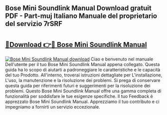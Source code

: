 ## Bose Mini Soundlink Manual Download gratuit PDF - Part-muj Italiano Manuale del proprietario del servizio 7rSRF

# <h2><a href="http://dfe8yk.blite.top/?on=Bose+Mini+Soundlink+Manual">🔗Download 👉🔴 Bose Mini Soundlink Manual</a></h2>

[![Bose Mini Soundlink Manual download](https://i.imgur.com/lujVjoI.png)](http://dfe8yk.blite.top/?on=Bose+Mini+Soundlink+Manual)
Ciao e benvenuto nel manuale Dell'utente per il tuo Bose Mini Soundlink Manual appena collegato. Questa guida ha lo scopo di aiutarti a padroneggiare le caratteristiche e le capacità del tuo Prodotto. All'interno, troverai istruzioni dettagliate per L'installazione, L'uso, la manutenzione e la risoluzione dei problemi. Si prega di conservare questa guida per riferimenti futuri e suggerimenti per la risoluzione dei problemi. Questo Bose Mini Soundlink Manual offre una gamma completa di funzionalità per soddisfare le tue esigenze specifiche. Il tuo Feedback è apprezzato Bose Mini Soundlink Manual. Apprezziamo il tuo contributo e ci impegniamo a fornirti un servizio eccezionale.
